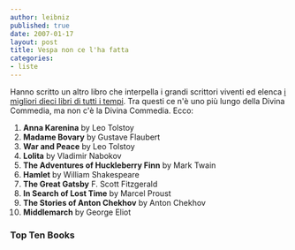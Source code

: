 ```yaml
---
author: leibniz
published: true
date: 2007-01-17
layout: post
title: Vespa non ce l'ha fatta
categories:
- liste
---
```


Hanno scritto un altro libro che interpella i grandi scrittori viventi ed elenca [i migliori dieci libri di tutti i tempi][1]. Tra questi ce n'è uno più lungo della Divina Commedia, ma non c'è la Divina Commedia. Ecco:

   1. **Anna Karenina** by Leo Tolstoy
   2. **Madame Bovary** by Gustave Flaubert
   3. **War and Peace** by Leo Tolstoy
   4. **Lolita** by Vladimir Nabokov
   5. **The Adventures of Huckleberry Finn** by Mark Twain
   6. **Hamlet** by William Shakespeare
   7. **The Great Gatsby** F. Scott Fitzgerald
   8. **In Search of Lost Time** by Marcel Proust
   9. **The Stories of Anton Chekhov** by Anton Chekhov
  10. **Middlemarch** by George Eliot


### Top Ten Books

[1]:	http://www.toptenbooks.net/